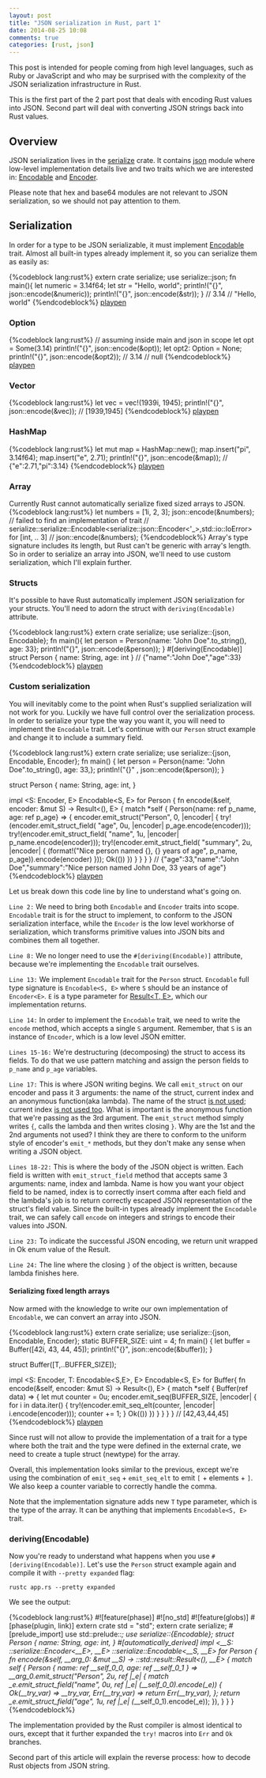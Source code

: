 ```yaml
---
layout: post
title: "JSON serialization in Rust, part 1"
date: 2014-08-25 10:08
comments: true
categories: [rust, json]
---
```


This post is intended for people coming from high level languages, such as
Ruby or JavaScript and who may be surprised with the complexity of
the JSON serialization infrastructure in Rust.

This is the first part of the 2 part post that deals with encoding Rust
values into JSON. Second part will deal with converting JSON strings
back into Rust values.

## Overview

JSON serialization lives in the [serialize](http://doc.rust-lang.org/serialize/index.html) crate.
It contains [json](http://doc.rust-lang.org/serialize/json/) module where low-level implementation
details live and two traits which we are interested in:
[Encodable](http://doc.rust-lang.org/serialize/trait.Encodable.html) and
[Encoder](http://doc.rust-lang.org/serialize/trait.Encoder.html).

Please note that hex and base64 modules are not relevant to JSON
serialization, so we should not pay attention to them.

<!--more -->

## Serialization

In order for a type to be JSON serializable, it must implement
[Encodable](http://doc.rust-lang.org/serialize/trait.Encodable.html)
trait. Almost all built-in types already implement it, so you can serialize
them as easily as:

{%codeblock lang:rust%}
extern crate serialize;
use serialize::json;
fn main(){
  let numeric = 3.14f64;
  let str = "Hello, world";
  println!("{}", json::encode(&numeric));
  println!("{}", json::encode(&str));
}
// 3.14
// "Hello, world"
{%endcodeblock%}
[playpen](http://is.gd/lrjNyD)

### Option

{%codeblock lang:rust%}
// assuming inside main and json in scope
let opt = Some(3.14)
println!("{}", json::encode(&opt));
let opt2: Option<f64> = None;
println!("{}", json::encode(&opt2));
// 3.14
// null
{%endcodeblock%}
[playpen](http://is.gd/uSciLe)

### Vector

{%codeblock lang:rust%}
let vec = vec!(1939i, 1945);
println!("{}", json::encode(&vec));
// [1939,1945]
{%endcodeblock%}
[playpen](http://is.gd/9e5L5L)

### HashMap
{%codeblock lang:rust%}
let mut map = HashMap::new();
map.insert("pi", 3.14f64);
map.insert("e", 2.71);
println!("{}", json::encode(&map));
// {"e":2.71,"pi":3.14}
{%endcodeblock%}
[playpen](http://is.gd/PZJOxY)

### Array
Currently Rust cannot automatically serialize fixed sized arrays to JSON.
{%codeblock lang:rust%}
let numbers = [1i, 2, 3];
json::encode(&numbers);
// failed to find an implementation of trait 
// serialize::serialize::Encodable<serialize::json::Encoder<'_>,std::io::IoError> for [int, .. 3]
// json::encode(&numbers);
{%endcodeblock%}
Array's type signature includes its length, but Rust can't be generic with array's
length. So in order to serialize an array into JSON, we'll need to use
custom serialization, which I'll explain further.

### Structs

It's possible to have Rust automatically implement JSON serialization
for your structs. You'll need to adorn the struct with
`deriving(Encodable)` attribute.

{%codeblock lang:rust%}
extern crate serialize;
use serialize::{json, Encodable};
fn main(){
  let person = Person{name: "John Doe".to_string(), age: 33};
  println!("{}", json::encode(&person));
}
#[deriving(Encodable)]
struct Person {
  name: String,
  age: int
}
// {"name":"John Doe","age":33}
{%endcodeblock%}
[playpen](http://is.gd/8p8V31)

### Custom serialization

You will inevitably come to the point when Rust's supplied serialization
will not work for you. Luckily we have full control over the serialization
process. In order to serialize your type the way you want it, you will
need to implement the `Encodable` trait. Let's continue with our `Person`
struct example and change it to include a summary field.

{%codeblock lang:rust%}
extern crate serialize;
use serialize::{json, Encodable, Encoder};
fn main() {
  let person = Person{name: "John Doe".to_string(), age: 33,};
  println!("{}" , json::encode(&person));
}

struct Person {
  name: String,
  age: int,
}

impl <S: Encoder<E>, E> Encodable<S, E> for Person {
  fn encode(&self, encoder: &mut S) -> Result<(), E> {
    match *self {
      Person{name: ref p_name, age: ref p_age} => {
        encoder.emit_struct("Person", 0, |encoder| {
          try!(encoder.emit_struct_field( "age", 0u, |encoder| p_age.encode(encoder)));
          try!(encoder.emit_struct_field( "name", 1u, |encoder| p_name.encode(encoder)));
          try!(encoder.emit_struct_field( "summary", 2u, |encoder| {
            (format!("Nice person named {}, {} years of age", p_name, p_age)).encode(encoder)
          }));
          Ok(())
        })
      }
    }
  }
}
// {"age":33,"name":"John Doe","summary":"Nice person named John Doe, 33 years of age"}
{%endcodeblock%}
[playpen](http://is.gd/s1rsXL)

Let us break down this code line by line to understand what's going on.

`Line 2:` We need to bring both `Encodable` and `Encoder` traits into
scope. `Encodable` trait is for the struct to implement, to conform to
the JSON serialization interface, while the
`Encoder` is the low level workhorse of serialization, which transforms
primitive values into JSON bits and combines them all together.

`Line 8:` We no longer need to use the `#[deriving(Encodable)]`
attribute, because we're implementing the `Encodable` trait ourselves.

`Line 13:` We implement `Encodable` trait for the `Person` struct.
`Encodable` full type signature is `Encodable<S, E>` where
`S` should be an instance of `Encoder<E>`.
`E` is a type parameter for [Result<T, E>](http://doc.rust-lang.org/std/result/type.Result.html),
which our implementation returns.

`Line 14:` In order to implement the `Encodable` trait, we need to write
the `encode` method, which accepts a single `S` argument. Remember, that
`S` is an instance of `Encoder`, which is a low level JSON emitter.

`Lines 15-16:` We're destructuring (decomposing) the struct to access
its fields. To do that we use pattern matching and assign the person
fields to `p_name` and `p_age` variables.

`Line 17:` This is where JSON writing begins. We call `emit_struct` on
our encoder and pass it 3 arguments: the name of the struct, current
index and an anonymous function(aka lambda). The name of the struct
[is not used](https://github.com/rust-lang/rust/blob/0b3e43d2a47ecf4908a912c1144942e5216703ea/src/libserialize/json.rs#L500); current index
[is not used too](https://github.com/rust-lang/rust/blob/0b3e43d2a47ecf4908a912c1144942e5216703ea/src/libserialize/json.rs#L501).
What is important is the anonymous function that we're passing as the
3rd argument.
The `emit_struct` method simply writes `{`, calls the lambda and then
writes closing `}`. Why are the 1st and the 2nd arguments not used?
I think they are there to conform to the uniform style of encoder's `emit_*` methods,
but they don't make any sense when writing a JSON object.

`Lines 18-22:` This is where the body of the JSON object is written.
Each field is written with `emit_struct_field` method that accepts same
3 arguments: name, index and lambda. Name is how you want your object
field to be named, index is to correctly insert comma after each field
and the lambda's job is to return correctly escaped JSON representation of
the struct's field value. Since the built-in types already implement the
`Encodable` trait, we can safely call `encode` on integers and strings
to encode their values into JSON.

`Line 23:` To indicate the successful JSON encoding, we return unit
wrapped in Ok enum value of the Result.

`Line 24:` The line where the closing `}` of the object is written,
because lambda finishes here.

#### Serializing fixed length arrays

Now armed with the knowledge to write our own implementation of
`Encodable`, we can convert an array into JSON.

{%codeblock lang:rust%}
extern crate serialize;
use serialize::{json, Encodable, Encoder};
static BUFFER_SIZE: uint = 4;
fn main() {
  let buffer = Buffer([42i, 43, 44, 45]);
  println!("{}", json::encode(&buffer));
}

struct Buffer<T>([T,..BUFFER_SIZE]);


impl <S: Encoder<E>, T: Encodable<S,E>, E> Encodable<S, E> for Buffer<T>{
  fn encode(&self, encoder: &mut S) -> Result<(), E> {
    match *self {
      Buffer(ref data) => {
        let mut counter = 0u;
        encoder.emit_seq(BUFFER_SIZE, |encoder| {
          for i in data.iter() {
            try!(encoder.emit_seq_elt(counter, |encoder| i.encode(encoder)));
            counter += 1;
          }
          Ok(())
        })
      }
    }
  }
}
// [42,43,44,45]
{%endcodeblock%}
[playpen](http://is.gd/urSwVE)

Since rust will not allow to provide the implementation of a trait for
a type where both the trait and the type were defined in the external
crate, we need to create a tuple struct (newtype) for the array.

Overall, this implementation looks similar to the previous, except we're using
the combination of `emit_seq` + `emit_seq_elt` to emit `[` + elements +
`]`. We also keep a counter variable to correctly handle the comma.

Note that the implementation signature adds new `T` type parameter,
which is the type of the array. It can be anything that implements
`Encodable<S, E>` trait.

### deriving(Encodable)

Now you're ready to understand what happens when you use
`#[deriving(Encodable)]`. Let's use the `Person` struct example again
and compile it with `--pretty expanded` flag:

`rustc app.rs --pretty expanded`

We see the output:

{%codeblock lang:rust%}
#![feature(phase)]
#![no_std]
#![feature(globs)]
#[phase(plugin, link)]
extern crate std = "std";
extern crate serialize;
#[prelude_import]
use std::prelude::*;
use serialize::{Encodable};
struct Person {
    name: String,
    age: int,
}
#[automatically_derived]
impl <__S: ::serialize::Encoder<__E>, __E> ::serialize::Encodable<__S, __E>
     for Person {
    fn encode(&self, __arg_0: &mut __S) -> ::std::result::Result<(), __E> {
        match *self {
            Person { name: ref __self_0_0, age: ref __self_0_1 } =>
            __arg_0.emit_struct("Person", 2u, ref |_e| {
                                match _e.emit_struct_field("name", 0u,
                                                           ref |_e|
                                                               (*__self_0_0).encode(_e))
                                    {
                                    Ok(__try_var) => __try_var,
                                    Err(__try_var) => return Err(__try_var),
                                };
                                return _e.emit_struct_field("age", 1u,
                                                            ref |_e|
                                                                (*__self_0_1).encode(_e));
                            }),
        }
    }
}
{%endcodeblock%}

The implementation provided by the Rust compiler is almost identical to
ours, except that it further expanded the `try!` macros into `Err` and
`Ok` branches.

Second part of this article will explain the reverse process: how to
decode Rust objects from JSON string.

